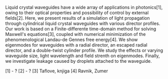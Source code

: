 Liquid crystal waveguides have a wide array of applications in photonics[1], owing to their optical properties and possibility of control by external fields[2]. Here, we present results of a simulation of light propagation through cylindrical liquid crystal waveguides with various director profiles. Our work is based on a Finite-differente time-domain method for solving Maxwell's equations[3], coupled with numerical minimization of the phenomenological Landau-de Gennes free energy[4]. We show eigenmodes for waveguides with a radial director, an escaped radial director, and a double-twist cylinder profile. We study the effects or varying waveguide size, light wavelength and field strenth on eigenmodes. Finally, we investigate leakage caused by droplets attached to the waveguide. 

[1] - ?
[2] - ?
[3] Taflove, knjiga
[4] Ravnik, Zumer 
